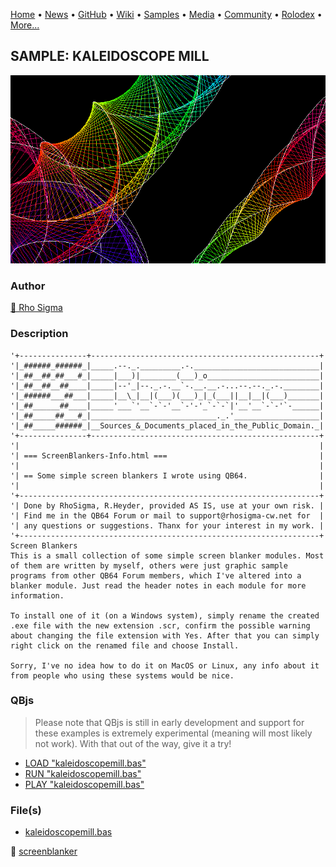 [Home](https://qb64.com) • [News](../../news.md) • [GitHub](../../github.md) • [Wiki](../../wiki.md) • [Samples](../../samples.md) • [Media](../../media.md) • [Community](../../community.md) • [Rolodex](../../rolodex.md) • [More...](../../more.md)

## SAMPLE: KALEIDOSCOPE MILL

![screenshot.png](img/screenshot.png)

### Author

[🐝 Rho Sigma](../rho-sigma.md) 

### Description

```text
'+---------------+---------------------------------------------------+
'|_######_######_|_____.--._._________.-.____________________________|
'|_##__##_##___#_|_____|___)|________(___)_o_________________________|
'|_##__##__##____|_____|--'_|--._.-.__`-.__.__.-...--.--._.-.________|
'|_######___##___|_____|__\_|__|(___)(___)_|_(___||__|__|(___)_______|
'|_##______##____|_____'___`'__`-`-'__`-'-'_`-`-`|'__'__`-`-'`-______|
'|_##_____##___#_|____________________________._.'___________________|
'|_##_____######_|__Sources_&_Documents_placed_in_the_Public_Domain._|
'+---------------+---------------------------------------------------+
'|                                                                   |
'| === ScreenBlankers-Info.html ===                                  |
'|                                                                   |
'| == Some simple screen blankers I wrote using QB64.                |
'|                                                                   |
'+-------------------------------------------------------------------+
'| Done by RhoSigma, R.Heyder, provided AS IS, use at your own risk. |
'| Find me in the QB64 Forum or mail to support@rhosigma-cw.net for  |
'| any questions or suggestions. Thanx for your interest in my work. |
'+-------------------------------------------------------------------+
Screen Blankers
This is a small collection of some simple screen blanker modules. Most of them are written by myself, others were just graphic sample programs from other QB64 Forum members, which I've altered into a blanker module. Just read the header notes in each module for more information.

To install one of it (on a Windows system), simply rename the created .exe file with the new extension .scr, confirm the possible warning about changing the file extension with Yes. After that you can simply right click on the renamed file and choose Install.

Sorry, I've no idea how to do it on MacOS or Linux, any info about it from people who using these systems would be nice.
```

### QBjs

> Please note that QBjs is still in early development and support for these examples is extremely experimental (meaning will most likely not work). With that out of the way, give it a try!

* [LOAD "kaleidoscopemill.bas"](https://v6p9d9t4.ssl.hwcdn.net/html/5963335/index.html?src=https://qb64.com/samples/kaleidoscope-mill/src/kaleidoscopemill.bas)
* [RUN "kaleidoscopemill.bas"](https://v6p9d9t4.ssl.hwcdn.net/html/5963335/index.html?mode=auto&src=https://qb64.com/samples/kaleidoscope-mill/src/kaleidoscopemill.bas)
* [PLAY "kaleidoscopemill.bas"](https://v6p9d9t4.ssl.hwcdn.net/html/5963335/index.html?mode=play&src=https://qb64.com/samples/kaleidoscope-mill/src/kaleidoscopemill.bas)

### File(s)

* [kaleidoscopemill.bas](src/kaleidoscopemill.bas)

🔗 [screenblanker](../screenblanker.md)
